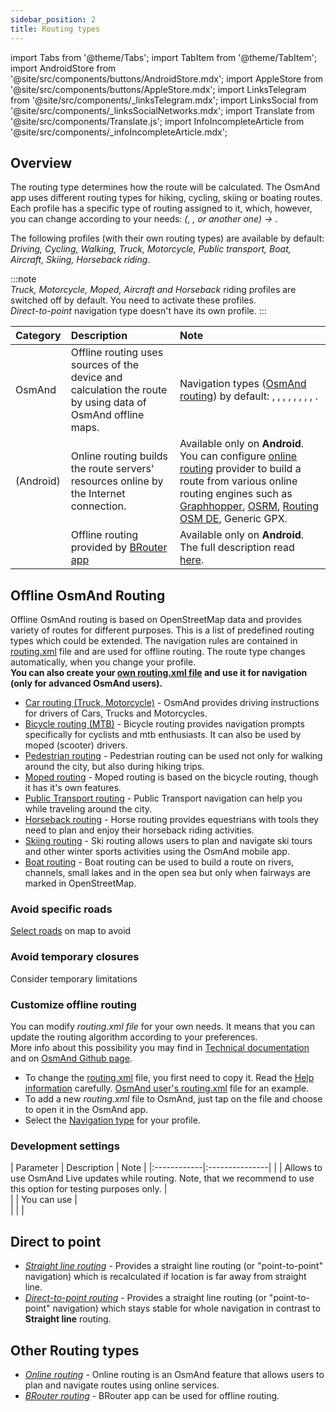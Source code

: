 ```yaml
---
sidebar_position: 2
title: Routing types
---
```


import Tabs from '@theme/Tabs';
import TabItem from '@theme/TabItem';
import AndroidStore from '@site/src/components/buttons/AndroidStore.mdx';
import AppleStore from '@site/src/components/buttons/AppleStore.mdx';
import LinksTelegram from '@site/src/components/_linksTelegram.mdx';
import LinksSocial from '@site/src/components/_linksSocialNetworks.mdx';
import Translate from '@site/src/components/Translate.js';
import InfoIncompleteArticle from '@site/src/components/_infoIncompleteArticle.mdx';


## Overview  

The routing type determines how the route will be calculated. The OsmAnd app uses different routing types for hiking, cycling, skiing or boating routes. Each profile has a specific type of routing assigned to it, which, however, you can change according to your needs: *<Translate android="true" ids="shared_string_menu,configure_profile"/> (<Translate android="true" ids="app_mode_boat"/>, <Translate android="true" ids="app_mode_car"/>, <Translate android="true" ids="app_mode_pedestrian"/> or another one) → <Translate android="true" ids="routing_settings_2,nav_type_hint"/>*.

The following profiles (with their own routing types) are available by default: *Driving, Cycling, Walking, Truck, Motorcycle, Public transport, Boat, Aircraft, Skiing, Horseback riding*.  

:::note  
*Truck, Motorcycle, Moped, Aircraft and Horseback* riding profiles are switched off by default. You need to activate these profiles.  
*Direct-to-point* navigation type doesn't have its own profile.
:::

| Category | Description | Note |
|:------------|:---------------|:---------------|
| OsmAnd <Translate android="true" ids="shared_string_offline"/> |  Offline routing uses sources of the device and calculation the route by using data of OsmAnd offline maps.  |  Navigation types ([OsmAnd routing](https://github.com/osmandapp/OsmAnd-resources/blob/master/routing/routing.xml)) by default: <!-- Add links!!! --> <Translate android="true" ids="app_mode_boat"/>, <Translate android="true" ids="rendering_value_bicycle_name"/>, <Translate android="true" ids="routing_profile_direct_to"/>, <Translate android="true" ids="rendering_value_car_name"/>, <Translate android="true" ids="rendering_value_pedestrian_name"/>, <Translate android="true" ids="app_mode_public_transport"/>, <Translate android="true" ids="routing_profile_ski"/>, <Translate android="true" ids="routing_profile_straightline"/>, <Translate android="true" ids="horseback_riding"/>.            |
| <Translate android="true" ids="shared_string_online"/> (Android) |  Online routing builds the route servers' resources online by the Internet connection. | Available only on **Android**. You can configure [online routing](./online-routing.md) provider to build a route from various online routing engines such as [Graphhopper](https://graphhopper.com/), [OSRM](http://project-osrm.org/), [Routing OSM DE](https://routing.openstreetmap.de/), Generic GPX.  |
| <Translate android="true" ids="routing_profile_broutrer"/>  |  Offline routing provided by [BRouter app](https://brouter.de/)  | Available only on **Android**. The full description read [here](./brouter.md).   |

## Offline OsmAnd Routing

Offline OsmAnd routing is based on OpenStreetMap data and provides variety of routes for different purposes. This is a list of predefined routing types which could be extended. The navigation rules are contained in [routing.xml](../../../technical/osmand-file-formats/osmand-routing-xml.md) file and are used for offline routing. The route type changes automatically, when you change your profile.  
**You can also create your [own routing.xml file](#custom-routing) and use it for navigation (only for advanced OsmAnd users).**  

- [Car routing (Truck, Motorcycle)](./car-based-routing.md) - OsmAnd provides driving instructions for  drivers of Cars, Trucks and Motorcycles.  
- [Bicycle  routing (MTB)](./bicycle-based-routing.md) - Bicycle routing provides navigation prompts specifically for cyclists and mtb enthusiasts. It can also be used by moped (scooter) drivers.  
- [Pedestrian routing](./pedestrian-routing.md) - Pedestrian routing can be used not only for walking around the city, but also during hiking trips.
- [Moped routing](./moped-routing.md) - Moped routing is based on the bicycle routing, though it has it's own features.
- [Public Transport routing](./public-transport-navigation.md) - Public Transport navigation can help you while traveling around the city.
- [Horseback routing](./horse-routing.md) - Horse routing provides equestrians with tools they need to plan and enjoy their horseback riding activities.  
- [Skiing routing](./ski-routing.md) - Ski routing allows users to plan and navigate ski tours and other winter sports activities using the OsmAnd mobile app.  
- [Boat routing](./boat-navigation.md) - Boat routing can be used to build a route on rivers, channels, small lakes and in the open sea but only when fairways are marked in OpenStreetMap.

### Avoid specific roads

[Select roads](../../map/map-context-menu.md#avoid-road) on map to avoid

### Avoid temporary closures

Consider temporary limitations

### Customize offline routing

You can modify _routing.xml file_ for your own needs. It means that you can update the routing algorithm according to your preferences.  
More info about this possibility you may find in [Technical documentation](../../../technical/osmand-file-formats/osmand-routing-xml.md) and on [OsmAnd Github page](https://github.com/osmandapp/OsmAnd-resources/blob/master/routing/routing.xml).  

- To change the [routing.xml](https://github.com/osmandapp/OsmAnd-resources/blob/master/routing/routing.xml) file, you first need to copy it. Read the [Help information](https://github.com/osmandapp/OsmAnd-resources/blob/master/routing/routing.xml#L25) carefully. [OsmAnd user's routing.xml](https://groups.google.com/g/osmand/c/JvV7p_JJvEU) file for an example.
- To add a new *routing.xml* file to OsmAnd, just tap on the file and choose to open it in the OsmAnd app.
- Select the [Navigation type](../../navigation/route-navigation.md#type-of-navigation) for your profile.

### Development settings

| Parameter | Description | Note |
|:------------|:---------------|
| *<Translate android="true" ids="use_live_routing"/>*  | Allows to use OsmAnd Live updates while routing. Note, that we recommend to use this option for testing purposes only. |   
| *<Translate android="true" ids="use_two_phase_routing"/>*  | You can use <Translate android="true" ids="complex_routing_descr"/> |  
| *<Translate android="true" ids="use_fast_recalculation"/>* | <Translate android="true" ids="use_fast_recalculation_desc"/>  |  

## Direct to point

- *[Straight line routing](./straight-line-routing.md)* - Provides a straight line routing (or "point-to-point" navigation) which is recalculated if location is far away from straight line.  
- *[Direct-to-point routing](./direct-to-point-routing.md)* - Provides a straight line routing (or "point-to-point" navigation) which stays stable for whole navigation in contrast to **Straight line** routing.

## Other Routing types 

- *[Online routing](./online-routing.md)* - Online routing is an OsmAnd feature that allows users to plan and navigate routes using online services.  
- *[BRouter routing](./brouter.md)* - BRouter app can be used for offline routing.

